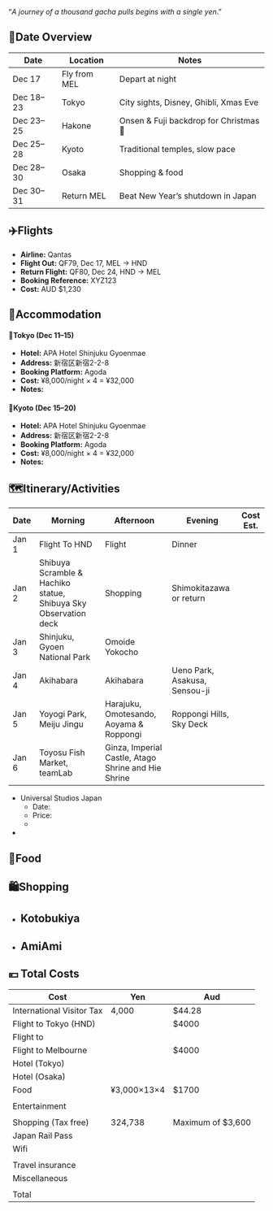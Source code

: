 “*A journey of a thousand gacha pulls begins with a single yen*.”

## 📅Date Overview
| Date      | Location     | Notes                                  |
| --------- | ------------ | -------------------------------------- |
| Dec 17    | Fly from MEL | Depart at night                        |
| Dec 18–23 | Tokyo        | City sights, Disney, Ghibli, Xmas Eve  |
| Dec 23–25 | Hakone       | Onsen & Fuji backdrop for Christmas 🎄 |
| Dec 25–28 | Kyoto        | Traditional temples, slow pace         |
| Dec 28–30 | Osaka        | Shopping & food                        |
| Dec 30–31 | Return MEL   | Beat New Year’s shutdown in Japan      |

## ✈️Flights

- **Airline:** Qantas
- **Flight Out:** QF79, Dec 17, MEL → HND
- **Return Flight:** QF80, Dec 24, HND → MEL
- **Booking Reference:** XYZ123
- **Cost:** AUD $1,230

## 🏨Accommodation

#### 🏯Tokyo (Dec 11–15)

- **Hotel:** APA Hotel Shinjuku Gyoenmae
- **Address:** 新宿区新宿2-2-8
- **Booking Platform:** Agoda
- **Cost:** ¥8,000/night × 4 = ¥32,000
- **Notes:** 

#### 🍵Kyoto (Dec 15–20)

- **Hotel:** APA Hotel Shinjuku Gyoenmae
- **Address:** 新宿区新宿2-2-8
- **Booking Platform:** Agoda
- **Cost:** ¥8,000/night × 4 = ¥32,000
- **Notes:** 

## 🗺️Itinerary/Activities

| Date  | Morning                                                         | Afternoon                                           | Evening                       | Cost Est. |
| ----- | --------------------------------------------------------------- | --------------------------------------------------- | ----------------------------- | --------- |
| Jan 1 | Flight To HND                                                   | Flight                                              | Dinner                        |           |
| Jan 2 | Shibuya Scramble & Hachiko statue, Shibuya Sky Observation deck | Shopping                                            | Shimokitazawa or return       |           |
| Jan 3 | Shinjuku, Gyoen National Park                                   | Omoide Yokocho                                      |                               |           |
| Jan 4 | Akihabara                                                       | Akihabara                                           | Ueno Park, Asakusa, Sensou-ji |           |
| Jan 5 | Yoyogi Park, Meiju Jingu                                        | Harajuku, Omotesando, Aoyama & Roppongi             | Roppongi Hills, Sky Deck      |           |
| Jan 6 | Toyosu Fish Market, teamLab                                     | Ginza, Imperial Castle, Atago Shrine and Hie Shrine |                               |           |





- Universal Studios Japan
	- Date:
	- Price: 
	- 
- 

## 🍣Food



## 🛍️Shopping

- Kotobukiya
	- 
- AmiAmi
	- 



## 💴 Total Costs


| Cost                      | Yen         | Aud               |
| ------------------------- | ----------- | ----------------- |
| International Visitor Tax | 4,000       | $44.28            |
| Flight to Tokyo (HND)     |             | $4000             |
| Flight to                 |             |                   |
| Flight to Melbourne       |             | $4000             |
| Hotel (Tokyo)             |             |                   |
| Hotel (Osaka)             |             |                   |
| Food                      | ¥3,000×13×4 | $1700             |
|                           |             |                   |
| Entertainment             |             |                   |
|                           |             |                   |
| Shopping (Tax free)       | 324,738     | Maximum of $3,600 |
| Japan Rail Pass           |             |                   |
| Wifi                      |             |                   |
|                           |             |                   |
| Travel insurance          |             |                   |
| Miscellaneous             |             |                   |
|                           |             |                   |
| Total                     |             |                   |
